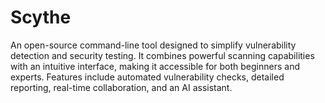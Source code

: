 # Scythe
An open-source command-line tool designed to simplify vulnerability detection and security testing. It combines powerful scanning capabilities with an intuitive interface, making it accessible for both beginners and experts. Features include automated vulnerability checks, detailed reporting, real-time collaboration, and an AI assistant.
